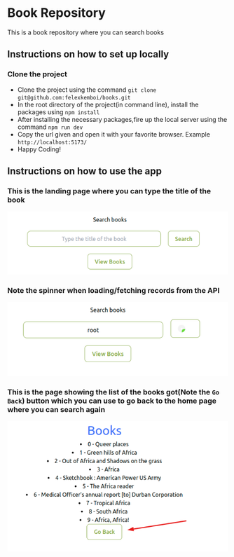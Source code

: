 # Book Repository

This is a book repository where you can search books

## Instructions on how to set up locally
 ### Clone the project
  - Clone the project using the command `git clone git@github.com:felexkemboi/books.git`
  - In the root directory of the project(in command line), install the packages using `npm install`
  - After installing the necessary packages,fire up the local server using the command `npm run dev`
  - Copy the url given and open it with your favorite browser. Example `http://localhost:5173/`
  - Happy Coding!

## Instructions on how to use the app
 ### This is the landing page where you can type the title of the book
  ![search](./public/pictures/search.png)
 
 ### Note the spinner when loading/fetching records from the API
  ![Searching](./public/pictures/searching.png)
 
 ### This is the page showing the list of the books got(Note the `Go Back`) button which you can use to go back to the home page where you can search again
  ![books](./public/pictures/books.png)